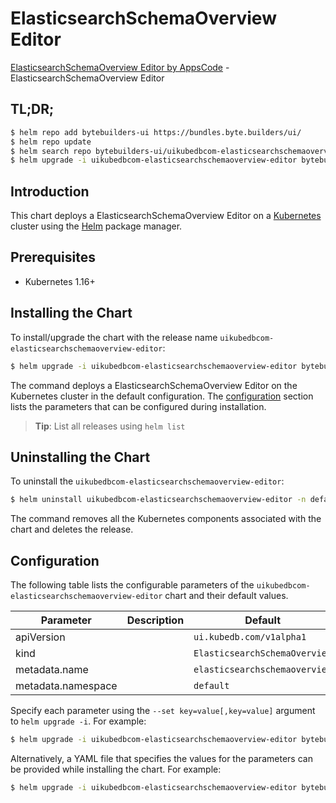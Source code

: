 # ElasticsearchSchemaOverview Editor

[ElasticsearchSchemaOverview Editor by AppsCode](https://byte.builders) - ElasticsearchSchemaOverview Editor

## TL;DR;

```bash
$ helm repo add bytebuilders-ui https://bundles.byte.builders/ui/
$ helm repo update
$ helm search repo bytebuilders-ui/uikubedbcom-elasticsearchschemaoverview-editor --version=v0.4.17
$ helm upgrade -i uikubedbcom-elasticsearchschemaoverview-editor bytebuilders-ui/uikubedbcom-elasticsearchschemaoverview-editor -n default --create-namespace --version=v0.4.17
```

## Introduction

This chart deploys a ElasticsearchSchemaOverview Editor on a [Kubernetes](http://kubernetes.io) cluster using the [Helm](https://helm.sh) package manager.

## Prerequisites

- Kubernetes 1.16+

## Installing the Chart

To install/upgrade the chart with the release name `uikubedbcom-elasticsearchschemaoverview-editor`:

```bash
$ helm upgrade -i uikubedbcom-elasticsearchschemaoverview-editor bytebuilders-ui/uikubedbcom-elasticsearchschemaoverview-editor -n default --create-namespace --version=v0.4.17
```

The command deploys a ElasticsearchSchemaOverview Editor on the Kubernetes cluster in the default configuration. The [configuration](#configuration) section lists the parameters that can be configured during installation.

> **Tip**: List all releases using `helm list`

## Uninstalling the Chart

To uninstall the `uikubedbcom-elasticsearchschemaoverview-editor`:

```bash
$ helm uninstall uikubedbcom-elasticsearchschemaoverview-editor -n default
```

The command removes all the Kubernetes components associated with the chart and deletes the release.

## Configuration

The following table lists the configurable parameters of the `uikubedbcom-elasticsearchschemaoverview-editor` chart and their default values.

|     Parameter      | Description |                 Default                  |
|--------------------|-------------|------------------------------------------|
| apiVersion         |             | <code>ui.kubedb.com/v1alpha1</code>      |
| kind               |             | <code>ElasticsearchSchemaOverview</code> |
| metadata.name      |             | <code>elasticsearchschemaoverview</code> |
| metadata.namespace |             | <code>default</code>                     |


Specify each parameter using the `--set key=value[,key=value]` argument to `helm upgrade -i`. For example:

```bash
$ helm upgrade -i uikubedbcom-elasticsearchschemaoverview-editor bytebuilders-ui/uikubedbcom-elasticsearchschemaoverview-editor -n default --create-namespace --version=v0.4.17 --set apiVersion=ui.kubedb.com/v1alpha1
```

Alternatively, a YAML file that specifies the values for the parameters can be provided while
installing the chart. For example:

```bash
$ helm upgrade -i uikubedbcom-elasticsearchschemaoverview-editor bytebuilders-ui/uikubedbcom-elasticsearchschemaoverview-editor -n default --create-namespace --version=v0.4.17 --values values.yaml
```
